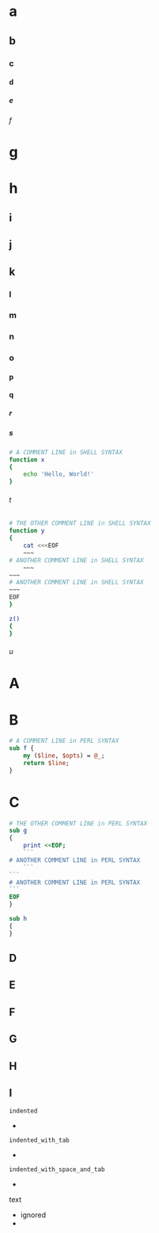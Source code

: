 # a

## b

### c

#### d

##### e

###### f

# g #
# h ##

## i #
## j ##
## k ###

### l #
### m ##
### n ###
### o ###

#### p #
#### q #####

##### r #
##### s ######

```sh
# A COMMENT LINE in SHELL SYNTAX
function x
{
	echo 'Hello, World!'
}
```
###### t #
```sh
# THE OTHER COMMENT LINE in SHELL SYNTAX
function y
{
	cat <<<EOF
	~~~
# ANOTHER COMMENT LINE in SHELL SYNTAX
	~~~
~~~
# ANOTHER COMMENT LINE in SHELL SYNTAX
~~~
EOF
}
```

``` sh
z()
{
}
```

###### u #######

A
=

B
==

~~~perl
# A COMMENT LINE in PERL SYNTAX
sub f {
    my ($line, $opts) = @_;
	return $line;
}
~~~
C
===

~~~perl
# THE OTHER COMMENT LINE in PERL SYNTAX
sub g
{
    print <<EOF;
	```
# ANOTHER COMMENT LINE in PERL SYNTAX
	```
```
# ANOTHER COMMENT LINE in PERL SYNTAX
```
EOF
}
~~~

~~~	perl
sub h
{
}
~~~	
D
-

E
--

F
---

 G
-

  H
-

   I
-

    indented
-

	indented_with_tab
-

 	indented_with_space_and_tab
-

text
- ignored
-

